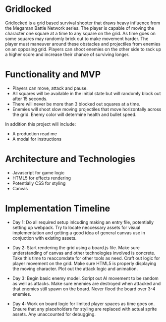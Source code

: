 # Gridlocked

Gridlocked is a grid based survival shooter that draws heavy influence from the Megaman Battle Network series. The player is capable of moving the character one square at a time to any square on the grid. As time goes on some squares may randomly brick out to make movement harder. The player must maneuver around these obstacles and projectiles from enemies on an opposing grid. Players can shoot enemies on the other side to rack up a higher score and increase their chance of surviving longer.

# Functionality and MVP

* Players can move, attack and pause. 
* All squares will be available in the initial state but will randomly block out after 15 seconds.
* There will never be more than 3 blocked out squares at a time. 
* Enemies will shoot slow moving projectiles that move horizontally across the grid. Enemy color will determine health and      bullet speed.

In addition this project will include:

* A production read me
* A modal for instructions

# Architecture and Technologies 

* Javascript for game logic 
* HTML5 for effects rendering
* Potentially CSS for styling 
* Canvas 

# Implementation Timeline 

* Day 1: Do all required setup inlcuding making an entry file, potentially setting up webpack. Try to locate neccessary assets for visual implementation and getting a good idea of general canvas use in conjuction with existing assets.

* Day 2: Start rendering the grid using a board.js file. Make sure understanding of canvas and other technologies involved is concrete. Take this time to reaccomdate for other tools as need. Craft out logic for player movement on the grid. Make sure HTML5 is properly displaying the moving character. Plot out the attack logic and animation.

* Day 3: Begin basic enemy model. Script out AI movement to be random as well as attacks. Make sure enemies are destroyed when attacked and that enemies still spawn on the board. Never flood the board over 3-4 enemies.

* Day 4: Work on board logic for limited player spaces as time goes on. Ensure that any placeholders for styling are replaced with actual sprite assets. Any unaccounted for debugging.


